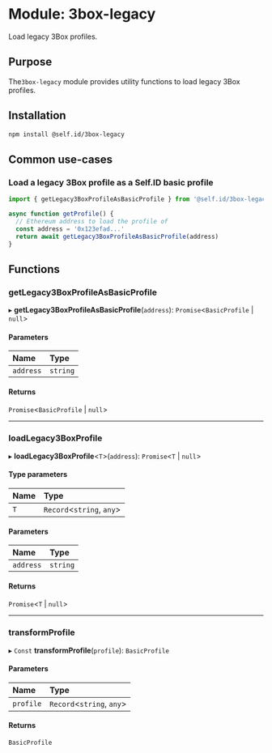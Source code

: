 # Module: 3box-legacy

Load legacy 3Box profiles.

## Purpose

The`3box-legacy` module provides utility functions to load legacy 3Box profiles.

## Installation

```sh
npm install @self.id/3box-legacy
```

## Common use-cases

### Load a legacy 3Box profile as a Self.ID basic profile

```ts
import { getLegacy3BoxProfileAsBasicProfile } from '@self.id/3box-legacy'

async function getProfile() {
  // Ethereum address to load the profile of
  const address = '0x123efad...'
  return await getLegacy3BoxProfileAsBasicProfile(address)
}
```

## Functions

### getLegacy3BoxProfileAsBasicProfile

▸ **getLegacy3BoxProfileAsBasicProfile**(`address`): `Promise`<`BasicProfile` \| ``null``\>

#### Parameters

| Name | Type |
| :------ | :------ |
| `address` | `string` |

#### Returns

`Promise`<`BasicProfile` \| ``null``\>

___

### loadLegacy3BoxProfile

▸ **loadLegacy3BoxProfile**<`T`\>(`address`): `Promise`<`T` \| ``null``\>

#### Type parameters

| Name | Type |
| :------ | :------ |
| `T` | `Record`<`string`, `any`\> |

#### Parameters

| Name | Type |
| :------ | :------ |
| `address` | `string` |

#### Returns

`Promise`<`T` \| ``null``\>

___

### transformProfile

▸ `Const` **transformProfile**(`profile`): `BasicProfile`

#### Parameters

| Name | Type |
| :------ | :------ |
| `profile` | `Record`<`string`, `any`\> |

#### Returns

`BasicProfile`
